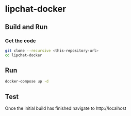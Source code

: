 # lipchat-docker

## Build and Run
### Get the code
```bash
git clone --recursive <this-repository-url>
cd lipchat-docker
```
## Run
```bash
docker-compose up -d
```

## Test
Once the initial build has finished navigate to http://localhost
